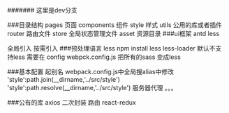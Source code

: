 #######
这里是dev分支

###目录结构
pages 页面
components 组件
style 样式
utils 公用的库或者插件
router 路由文件
store 全局状态管理文件
asset 资源目录
###ui框架
antd less

全局引入
按需引入
###预处理语言
less
npm install less less-loader
默认不支持less   需要在 config webpck.config.js  把所有的sass  变成less

###基本配置
起别名
webpack.config.js中全局搜alias中修改
'style':path.join(__dirname,'../src/style')
'style':path.resolve(__dirname,'../src/style')
服务器代理
。。。


###公有的库
axios 二次封装
路由
react-redux
